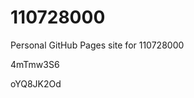 # 110728000
Personal GitHub Pages site for 110728000


















































4mTmw3S6

oYQ8JK2Od

